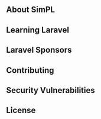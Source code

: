 
## About SimPL

## Learning Laravel

## Laravel Sponsors

## Contributing

## Security Vulnerabilities

## License

